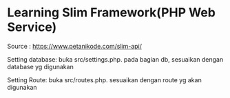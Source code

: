 # Learning Slim Framework(PHP Web Service)

Source : https://www.petanikode.com/slim-api/

Setting database:
buka src/settings.php. pada bagian db, sesuaikan dengan database yg digunakan

Setting Route:
buka src/routes.php. sesuaikan dengan route yg akan digunakan
